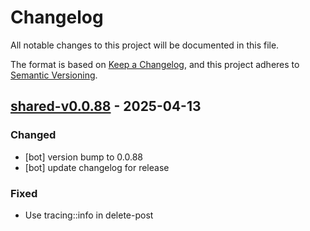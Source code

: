 # Changelog

All notable changes to this project will be documented in this file.

The format is based on [Keep a Changelog](https://keepachangelog.com/en/1.0.0/),
and this project adheres to [Semantic Versioning](https://semver.org/spec/v2.0.0.html).

## [shared-v0.0.88] - 2025-04-13

### Changed
- [bot] version bump to 0.0.88
- [bot] update changelog for release

### Fixed
- Use tracing::info in delete-post

[shared-v0.0.88]: https://github.com/londonbrown/blog-lambdas/compare/v0.0.87..shared-v0.0.88

<!-- generated by git-cliff -->
